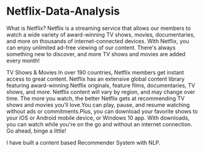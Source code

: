 # Netflix-Data-Analysis

What is Netflix? Netflix is a streaming service that allows our members to watch a wide variety of award-winning TV shows, movies, documentaries, and more on thousands of internet-connected devices. With Netflix, you can enjoy unlimited ad-free viewing of our content. There's always something new to discover, and more TV shows and movies are added every month!

TV Shows & Movies In over 190 countries, Netflix members get instant access to great content. Netflix has an extensive global content library featuring award-winning Netflix originals, feature films, documentaries, TV shows, and more. Netflix content will vary by region, and may change over time. The more you watch, the better Netflix gets at recommending TV shows and movies you’ll love.You can play, pause, and resume watching without ads or commitments.Plus, you can download your favorite shows to your iOS or Android mobile device, or Windows 10 app. With downloads, you can watch while you're on the go and without an internet connection. Go ahead, binge a little!

I have built a content based Recommender System with NLP.
